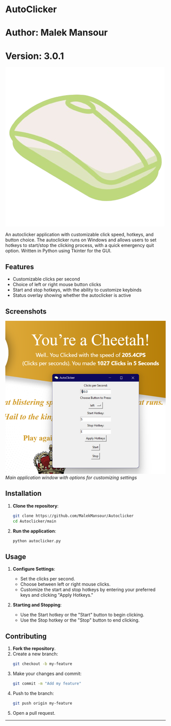 # AutoClicker
# Author: Malek Mansour
# Version: 3.0.1

![AutoClicker Logo](main/assets/logo.png)

An autoclicker application with customizable click speed, hotkeys, and button choice. The autoclicker runs on Windows and allows users to set hotkeys to start/stop the clicking process, with a quick emergency quit option. Written in Python using Tkinter for the GUI.

## Features

- Customizable clicks per second
- Choice of left or right mouse button clicks
- Start and stop hotkeys, with the ability to customize keybinds
- Status overlay showing whether the autoclicker is active

## Screenshots

![Main Window](main/screenshots/screenshot1.png)  
*Main application window with options for customizing settings*

## Installation

1. **Clone the repository**:
   ```bash
   git clone https://github.com/MalekMansour/Autoclicker
   cd Autoclicker/main
   ```

2. **Run the application**:
   ```bash
   python autoclicker.py
   ```

## Usage

1. **Configure Settings**:
   - Set the clicks per second.
   - Choose between left or right mouse clicks.
   - Customize the start and stop hotkeys by entering your preferred keys and clicking "Apply Hotkeys."

2. **Starting and Stopping**:
   - Use the Start hotkey or the "Start" button to begin clicking.
   - Use the Stop hotkey or the "Stop" button to end clicking.

## Contributing

1. **Fork the repository**.
2. Create a new branch:
   ```bash
   git checkout -b my-feature
   ```
3. Make your changes and commit:
   ```bash
   git commit -m "Add my feature"
   ```
4. Push to the branch:
   ```bash
   git push origin my-feature
   ```
5. Open a pull request.

---